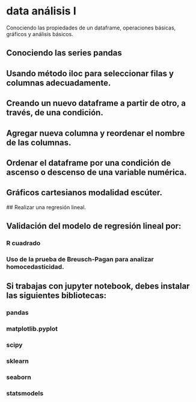 # data análisis I

Conociendo las propiedades de un dataframe, operaciones básicas, gráficos y análisis básicos.

## Conociendo las series pandas

## Usando método iloc para seleccionar filas y columnas adecuadamente.

## Creando un nuevo dataframe a partir de otro, a través, de una condición.

## Agregar nueva columna y reordenar el nombre de las columnas.

## Ordenar el dataframe por una condición de ascenso o descenso de una variable numérica.

## Gráficos cartesianos modalidad escúter.

## Realizar una regresión lineal.

## Validación del modelo de regresión lineal por:

### R cuadrado
### Uso de la prueba de Breusch-Pagan para analizar homocedasticidad.


## Si trabajas con jupyter notebook, debes instalar las siguientes bibliotecas:

### pandas 
### matplotlib.pyplot 
### scipy 
### sklearn
### seaborn
### statsmodels
